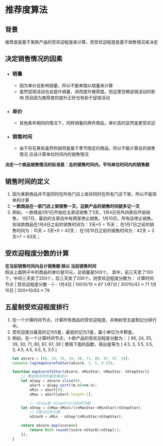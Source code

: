 # 推荐度算法

## 背景
推荐度是基于某款产品的受欢迎程度来计算，而受欢迎程度是基于销售情况来决定

## 决定销售情况的因素
* ### 销量
    * 因为单价会影响销量，所以不能单独以销量来计算
    * 虽然促销活动也会提升销量，进而提升推荐度。但这里忽略促销活动的影响
      而且因为推荐度的提升正好也有助于促销活动
* ### 单价
    * 其他条件相同的情况下，同样销量的两件商品，单价高的显然是更受欢迎
* ### 销售时间
    * 由于存在某些虽然热销但是属于季节限定的商品，所以不能计算总的销售情况
      应该计算单位时间内的销售情况

**决定一个商品销售情况的标准是：总的销售时间内，平均单位时间内的销售额**


## 销售时间的定义
1. 因为某款商品并不是同时在所有门店上架并同时在所有门店下架，所以不能简单的计算
2. **一款商品在一家门店上架销售一天，这款产品的销售时间就多记一天**
3. 例如，一款商品1月1日开始在五家店销售了3天，1月4日另外四家店开始销售。
   1月7日，最初的五家店中有两家停止销售。1月10日，所有店停止销售。
   则该款商品在1月4日之前的销售时间为：3天\*5 = 15天；
            在1月7日之前的销售时间为：15天 + 3天\*9 = 42天；
            在1月10日之前的销售时间为：42天 + 3天\*7 = 63天；


## 受欢迎程度分数的计算
**在当前销售时间内总计销售额 除以 当前销售时间**  
假设上面例子中的商品的单价是10元，总销量是500个。
其中，前三天卖了100个，中间三天卖了200个，后三天卖了200个。则受欢迎程度分数为：
计算时间节点 | 受欢迎程度分数
--|--
1月4日 | 100*10/15 ≈ 67
1月7日 | 300*10/42 ≈ 71
1月10日 | 500*10/63 ≈ 79


## 五星制受欢迎程度排行
1. 在一个计算时间节点，计算所有商品的受欢迎程度，并映射至五星制记分排行中。
2. 受欢迎度分最高的记为5星，最低的记为3星，最小单位为半颗星。
3. 例如，在一个计算时间节点，十款产品的受欢迎程度分数为：
   [ 86, 24, 35, 39, 30, 71, 80, 87, 97, 39 ]
   使用下面的函数，得出星等为 [ 4.5, 3, 3.5, 3.5, 3, 4.5, 4.5, 4.5, 5, 3.5 ]
   ```js
   let aScore = [86, 24, 35, 39, 30, 71, 80, 87, 97, 39];
   console.log(mapScoreToStar(aScore, 3, 5, 0.5));

   function mapScoreToStar(aScore, nMinStar, nMaxStar, nStepStar){
       // 数组排序找到最低最高分
       let aCopy = aScore.slice(0),
           aSort = aCopy.sort((m,n)=>m-n);
           nMin = aSort[0],
           nMax = aSort[aSort.length-1];

           // nStep是 nStepStar对应的分数
       let nStep = (nMax-nMin)/((nMaxStar-nMinStar)/nStepStar),
           // 0星对应的分数
           nStar0 = nMin - nStep*(nMinStar/nStepStar);

       return aScore.map(score=>{
           return Math.round((score-nStar0)/nStep)/2;
       });
   }
   ```

